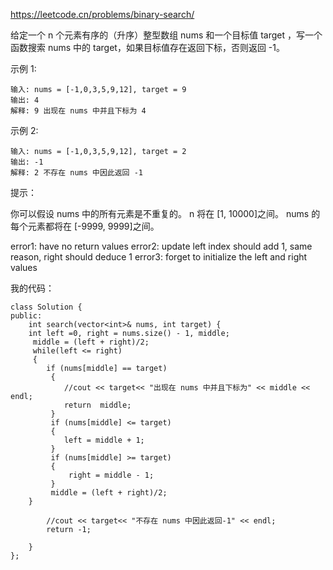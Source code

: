 https://leetcode.cn/problems/binary-search/

给定一个 n 个元素有序的（升序）整型数组 nums 和一个目标值 target  ，写一个函数搜索 nums 中的 target，如果目标值存在返回下标，否则返回 -1。

示例 1:
```
输入: nums = [-1,0,3,5,9,12], target = 9     
输出: 4       
解释: 9 出现在 nums 中并且下标为 4     
```
示例 2:
```
输入: nums = [-1,0,3,5,9,12], target = 2     
输出: -1        
解释: 2 不存在 nums 中因此返回 -1        
```
提示：

你可以假设 nums 中的所有元素是不重复的。
n 将在 [1, 10000]之间。
nums 的每个元素都将在 [-9999, 9999]之间。

error1: have no return values
error2: update left index should add 1, same reason, right should deduce 1
error3: forget to initialize the left and right values

我的代码：
```
class Solution {
public:
    int search(vector<int>& nums, int target) {
	int left =0, right = nums.size() - 1, middle;
     middle = (left + right)/2;
     while(left <= right)
     {
     	if (nums[middle] == target)
         {
         	//cout << target<< "出现在 nums 中并且下标为" << middle << endl;
         	return  middle;
         }
         if (nums[middle] <= target)
         {
         	left = middle + 1;
         }
         if (nums[middle] >= target)
         {
         	 right = middle - 1;
         }
         middle = (left + right)/2;
    }
    
        //cout << target<< "不存在 nums 中因此返回-1" << endl;
        return -1;
        
    }
}; 
```
